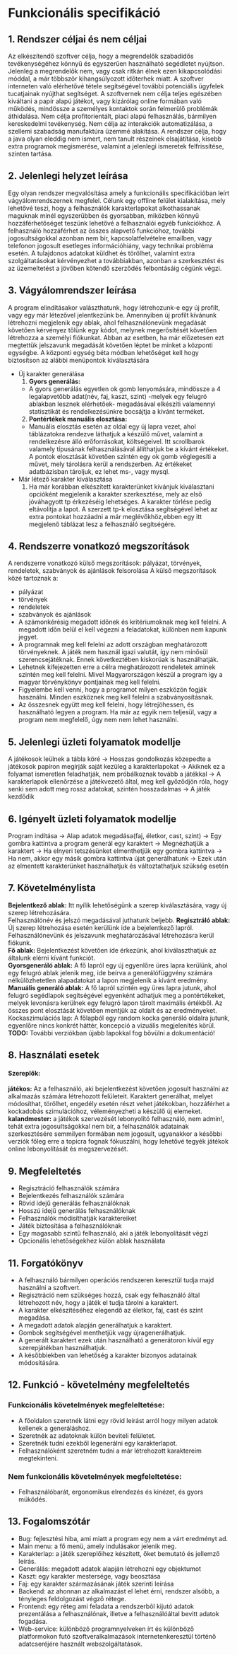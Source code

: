 # Funkcionális specifikáció

## 1. Rendszer céljai és nem céljai 

Az elkészítendő szoftver célja, hogy a megrendelők szabadidős tevékenységéhez könnyű és egyszerűen 
használható segédletet nyújtson. Jelenleg a megrendelők nem, vagy csak ritkán élnek ezen kikapcsolódási 
móddal, a már többször kihangsúlyozott időterhek miatt. A szoftver interneten való elérhetővé tétele 
segítségével további potenciális ügyfelek tucatjainak nyújthat segítséget. 
A szoftvernek nem célja teljes egészében kiváltani a papír alapú játékot, vagy kizárólag online formában 
való működés, mindössze a személyes kontaktok során felmerülő problémák áthidalása. Nem célja profitorientált, 
piaci alapú felhasználás, bármilyen kereskedelmi tevékenység. Nem célja az interakciók automatizálása, 
a szellemi szabadság manufaktúra üzemmé alakítása.
A rendszer célja, hogy a java olyan eleddig nem ismert, nem tanult részeinek elsajátítása, kisebb extra 
programok megismerése, valamint a jelenlegi ismeretek felfrissítése, szinten tartása.

## 2. Jelenlegi helyzet leírása

Egy olyan rendszer megvalósítása amely a funkcionális specifikációban leírt vágyálomrendszernek megfelel.
Célunk egy offline felület kialakítása, mely lehetővé teszi, hogy a felhasználók karakterlapokat alkothassanak 
maguknak minél egyszerűbben és gyorsabban, miközben könnyű hozzáférhetőséget teszünk lehetővé a felhasználói 
egyéb funkciókhoz.
A felhasználó hozzáférhet az összes alapvető funkcióhoz, további jogosultságokkal azonban nem bír, kapcsolatfelvételre 
emailben, vagy telefonon jogosult esetleges információhiány, vagy technikai probléma esetén.
A tulajdonos adatokat küldhet és törölhet, valamint extra szolgáltatásokat kérvényezhet a továbbiakban, azonban a 
szerkesztést és az üzemeltetést a jövőben kötendő szerződés felbontásáig cégünk végzi.

## 3. Vágyálomrendszer leírása

A program elindításakor valászthatunk, hogy létrehozunk-e egy új profilt, vagy egy már 
létezővel jelentkezünk be. Amennyiben új profilt kívánunk létrehozni megjelenik egy ablak, 
ahol felhasználónevünk megadását követően kérvényez tőlünk egy kódot, melynek megerősítését 
követően létrehozza a személyi fiókunkat. Abban az esetben, ha már előzetesen ezt megtettük 
jelszavunk megadását követően léptet be minket a központi egységbe. 
A központi egység béta módban lehetőséget kell hogy biztosítson az alábbi menüpontok kiválasztására 
- Új karakter generálása
    1. **Gyors generálás:**
    - A gyors generálás egyetlen ok gomb lenyomására, mindössze a 4 legalapvetőbb adat(név, faj, kaszt, szint) 
    -melyek egy felugró ablakban lesznek elérhetőek- megadásával elkészíti valamennyi statisztikát és rendelkezésünkre bocsájtja a kívánt terméket.
    2. **Pontértékek manuális elosztása:**
    - Manuális elosztás esetén az oldal egy új lapra vezet, ahol táblázatokra rendezve láthatjuk a 
készülő művet, valamint a rendelkezésre álló erőforrásokat, költségeivel. Itt scrollbarok valamely 
típusának felhasználásával állíthatjuk be a kívánt értékeket. A pontok elosztását követően szintén 
egy ok gomb véglegesíti a művet, mely tárolásra kerül a rendszerben.
Az értékeket adatbázisban tároljuk, ez lehet ms-, vagy mysql.
- Már létező karakter kiválasztása
    1. Ha már korábban elkészített karakterünket kívánjuk kiválasztani opcióként megjelenik a karakter szerkesztése, mely az első jóváhagyott tp érkezéséig lehetséges. A karakter törlése pedig eltávolítja a lapot. A szerzett tp-k elosztása segítségével lehet az extra pontokat hozzáadni a már meglévőkhöz,ebben egy itt megjelenő táblázat lesz a felhasználó segítségére.


## 4. Rendszerre vonatkozó megszorítások

A rendszerre vonatkozó külső megszorítások: pályázat, törvények, rendeletek, szabványok és ajánlások felsorolása
A külső megszorítások közé tartoznak a:
- pályázat
- törvények
- rendeletek
- szabványok és ajánlások
- A számonkérésig megadott időnek és kritériumoknak meg kell felelni.
A megadott időn belül el kell végezni a feladatokat, különben nem kapunk jegyet.
- A programnak meg kell felelni az adott országban meghatározott törvényeknek.
A játék nem használ igazi valutát, így nem minősül szerencsejátéknak. Ennek
következtében kiskorúak is használhatják.
- Lehetnek kifejezetten erre a célra meghatározott rendeletek aminek szintén meg kell felelni.
Mivel Magyarországon készül a program így a magyar törvénykönyv pontjainak meg kell felelni.
- Figyelembe kell venni, hogy a programot milyen eszközön fogják használni.
Minden eszköznek meg kell felelni a szabványosításnak.
- Az összesnek együtt meg kell felelni, hogy létrejöhessen, és használható legyen a program.
Ha már az egyik nem teljesül, vagy a program nem megfelelő, úgy nem nem lehet használni.

## 5. Jelenlegi üzleti folyamatok modellje

A játékosok leülnek a tábla köré -> Hosszas gondolkozás közepedte a játékosok papíron megírják saját kezüleg a karakterlapokat -> Akiknek ez a folyamat ismeretlen feladhatják, nem próbálkoznak tovább a játékkal -> A karakterlapok ellenőrzése a játékvezető által, meg kell győződjön róla, hogy senki sem adott meg rossz adatokat, szintén hosszadalmas -> A játék kezdődik

## 6. Igényelt üzleti folyamatok modellje

Program indítása -> Alap adatok megadása(faj, életkor, cast, szint) ->
Egy gombra kattintva a program generál egy karaktert -> Megnézhatjük a karaktert -> Ha elnyeri tetszésünket elmenthetjük egy gombra kattintva ->
Ha nem, akkor egy másik gombra kattintva újat generálhatunk -> Ezek után az elmentett karakterünket használhatjuk és változtathatjuk szükség esetén

## 7. Követelménylista

**Bejelentkező ablak:** Itt nyílik lehetőségünk a szerep kiválasztására, vagy új szerep létrehozására.\
Felhasználónév és jelszó megadásával juthatunk beljebb.
**Regisztráló ablak:** Új szerep létrehozása esetén kerülünk ide a bejelentkező lapról. Felhasználónevünk 
és jelszavunk meghatározásával létrehozásra kerül fiókunk.\
**Fő ablak:** Bejelentkezést követően ide érkezünk, ahol kiválaszthatjuk az általunk elérni kívánt funkciót.\
**Gyorsgeneráló ablak:** A fő lapról egy új egyenlőre üres lapra kerülünk, ahol egy felugró ablak jelenik meg,
ide beírva a generálófüggvény számára nélkülözhetetlen alapadatokat a lapon megjelenik a kívánt eredmény.\
**Manuális generáló ablak:** A fő lapról szintén egy üres lapra jutunk, ahol felugró segédlapok segítségével 
egyenként adhatjuk meg a pontértékeket, melyek levonásra kerülnek egy felugró lapon tárolt maximális értékből.
Az összes pont elosztását követően mentjük az oldalt és az eredményeket.
Kockaszimulációs lap: A főlapból egy random kocka generáló oldalra jutunk, egyenlőre nincs konkrét háttér, 
koncepció a vizuális megjelenítés körül.\
**TODO:** További verziókban újabb lapokkal fog bővülni a dokumentáció!

## 8. Használati esetek

#### Szereplők:
**játékos:** Az a felhasználó, aki bejelentkezést követően jogosult használni az alkalmazás számára 
létrehozott felületeit. Karaktert generálhat, melyet módosíthat, törölhet, engedély esetén részt 
vehet játékokban, hozzáférhet a kockadobás szimulációhoz, véleményezheti a készülő új elemeket.\
**kalandmester:**
a játékok szervezését lebonyolító felhasználó, nem admin!, tehát extra jogosultságokkal
nem bír, a felhasználók adatainak szerkesztésére semmilyen formában nem jogosult, ugyanakkor a későbbi
verziók főleg erre a topicra fognak fókuszálni, hogy lehetővé tegyék játékok online lebonyolítását
és megszervezését.

## 9. Megfeleltetés

- Regisztráció felhasználók számára
- Bejelentkezés felhasználók számára
- Rövid idejű generálás felhasználóknak
- Hosszú idejű generálás felhasználóknak
- Felhasználók módisíthatják karaktereiket
- Játék biztosítása a felhasználóknak
- Egy magasabb szintű felhasználó, aki a játék lebonyolítását végzi
- Opcionális lehetőségekhez külön ablak használata

## 11. Forgatókönyv

- A felhasználó bármilyen operációs rendszeren keresztül tudja majd használni a szoftvert.
- Regisztráció nem szükséges hozzá, csak egy felhasználó által létrehozott név, hogy a játék el tudja tárolni a karaktert.
- A karakter elkészítéséhez elegendő az életkor, faj, cast és szint megadása.
- A megadott adatok alapján generálhatjuk a karaktert.
- Gombok segítségével menthetjük vagy újragenerálhatjuk.
- A generált karaktert ezek után használható a generátoron kívül egy szerepjátékban használhatjuk.
- A későbbiekben van lehetőség a karakter bizonyos adatainak módosítására.

## 12. Funkció - követelmény megfeleltetés
### Funkcionális követelmények megfeleltetése:
- A főoldalon szeretnék látni egy rövid leírást arról hogy milyen adatok kellenek a generáláshoz.
- Szeretnék az adatoknak külön beviteli felületet.
- Szeretnék tudni ezekből legenerálni egy karakterlapot.
- Felhasználóként szeretném tudni a már létrehozott karaktereim megtekinteni.
### Nem funkcionális követelmények megfeleltetése:
- Felhasználóbarát, ergonomikus elrendezés és kinézet, és gyors müködés.

## 13. Fogalomszótár

- Bug: fejlesztési hiba, ami miatt a program egy nem a várt eredményt ad. 
- Main menu: a fő menü, amely indulásakor jelenik meg.
- Karakterlap: a játék szereplőihez készített, őket bemutató és jellemző leírás.
- Generálás: megadott adatok alapján létrehozni egy objektumot
- Kaszt: egy karakter mestersége, vagy beosztása
- Faj: egy karakter származásának játék szerinti leírása
- Backend: az ahonnan az alkalmazást el lehet érni, rendszer alsóbb, a tényleges feldolgozást végző rétege. 
- Frontend: egy réteg ami feladata a rendszerbõl kijutó adatok prezentálása a felhasználónak, illetve a felhasználóáltal bevitt adatok fogadása.
- Web-service: különbözõ programnyelveken írt és különböző platformokon futó szoftveralkalmazások internetenkeresztül történő adatcseréjére használt webszolgáltatások.
